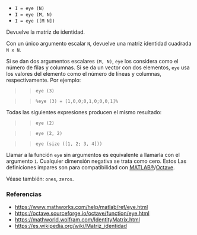 - `I = eye (N)`
- `I = eye (M, N)`
- `I = eye ([M N])`

Devuelve la matriz de identidad.

Con un único argumento escalar `N`, devuelve una matriz identidad cuadrada
`N x N`.

Si se dan dos argumentos escalares `(M, N)`, `eye` los considera como el número
de filas y columnas. Si se da un vector con dos elementos, `eye` usa los
valores del elemento como el número de líneas y columnas, respectivamente. Por
ejemplo:

> > `eye (3)`

> > `%eye (3) = [1,0,0;0,1,0;0,0,1]%`

Todas las siguientes expresiones producen el mismo resultado:

> > `eye (2)`

> > `eye (2, 2)`

> > `eye (size ([1, 2; 3, 4]))`

Llamar a la función `eye` sin argumentos es equivalente a llamarla con el
argumento `1`. Cualquier dimensión negativa se trata como cero. Estos Las
definiciones impares son para compatibilidad con
[MATLAB&reg;](https://www.mathworks.com/)/[Octave](https://www.gnu.org/software/octave/).

Véase también: `ones`, `zeros`.

### Referencias

- https://www.mathworks.com/help/matlab/ref/eye.html
- https://octave.sourceforge.io/octave/function/eye.html
- https://mathworld.wolfram.com/IdentityMatrix.html
- https://es.wikipedia.org/wiki/Matriz_identidad
